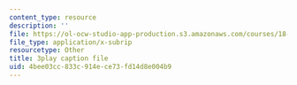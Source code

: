 ```yaml
---
content_type: resource
description: ''
file: https://ol-ocw-studio-app-production.s3.amazonaws.com/courses/18-03-differential-equations-spring-2010/4bee03cc833c914ece73fd14d8e004b9_LbKKzMag5Rc.srt
file_type: application/x-subrip
resourcetype: Other
title: 3play caption file
uid: 4bee03cc-833c-914e-ce73-fd14d8e004b9
---
```

